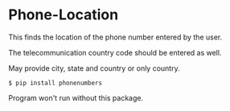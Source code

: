 # Phone-Location
This finds the location of the phone number entered by the user.

The telecommunication country code should be entered as well.

May provide city, state and country or only country.

`$ pip install phonenumbers`

Program won't run without this package.
